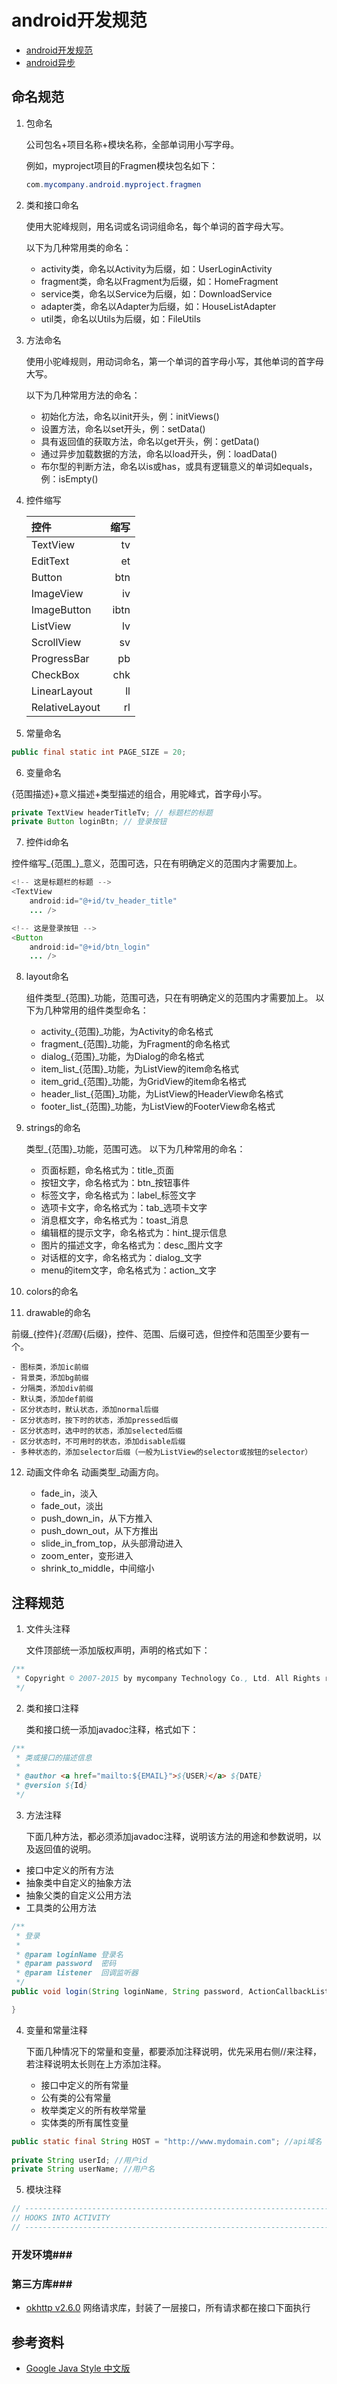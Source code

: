 android开发规范
==============

- [android开发规范](https://github.com/addcn/ideas/blob/master/android/code_style.md)
- [android异步](https://github.com/addcn/ideas/blob/master/android/android_sync.md)



## 命名规范 ##

1. 包命名

	公司包名+项目名称+模块名称，全部单词用小写字母。
		
	例如，myproject项目的Fragmen模块包名如下：

	```java
	com.mycompany.android.myproject.fragmen
	```

2. 类和接口命名

	使用大驼峰规则，用名词或名词词组命名，每个单词的首字母大写。
	
	以下为几种常用类的命名：
	
	- activity类，命名以Activity为后缀，如：UserLoginActivity
	- fragment类，命名以Fragment为后缀，如：HomeFragment
	- service类，命名以Service为后缀，如：DownloadService
	- adapter类，命名以Adapter为后缀，如：HouseListAdapter
	- util类，命名以Utils为后缀，如：FileUtils

3. 方法命名

	使用小驼峰规则，用动词命名，第一个单词的首字母小写，其他单词的首字母大写。
	
	以下为几种常用方法的命名：
	
	- 初始化方法，命名以init开头，例：initViews()
	- 设置方法，命名以set开头，例：setData()
	- 具有返回值的获取方法，命名以get开头，例：getData()
	- 通过异步加载数据的方法，命名以load开头，例：loadData()
	- 布尔型的判断方法，命名以is或has，或具有逻辑意义的单词如equals，例：isEmpty()


4. 控件缩写

	|	控件	|	缩写	|
	| :-------- | --------:|
	| TextView | tv |
	| EditText	| et |
	| Button | btn |
	| ImageView	| iv |
	| ImageButton	| ibtn |
	| ListView	| lv |
	| ScrollView	| sv |
	| ProgressBar	| pb |
	| CheckBox	| chk	|
	| LinearLayout	| ll |
	| RelativeLayout	| 	rl |


5. 常量命名

```java
public final static int PAGE_SIZE = 20;
```
6. 变量命名

{范围描述}+意义描述+类型描述的组合，用驼峰式，首字母小写。

```java
private TextView headerTitleTv; // 标题栏的标题
private Button loginBtn; // 登录按钮
```

7. 控件id命名

控件缩写_{范围_}_意义，范围可选，只在有明确定义的范围内才需要加上。

```java
<!-- 这是标题栏的标题 -->
<TextView
    android:id="@+id/tv_header_title"
    ... />

<!-- 这是登录按钮 -->
<Button
    android:id="@+id/btn_login"
    ... />
```

8. layout命名

	组件类型_{范围}_功能，范围可选，只在有明确定义的范围内才需要加上。
	以下为几种常用的组件类型命名：
	
	- activity_{范围}_功能，为Activity的命名格式
	- fragment_{范围}_功能，为Fragment的命名格式
	- dialog_{范围}_功能，为Dialog的命名格式
	- item_list_{范围}_功能，为ListView的item命名格式
	- item_grid_{范围}_功能，为GridView的item命名格式
	- header_list_{范围}_功能，为ListView的HeaderView命名格式
	- footer_list_{范围}_功能，为ListView的FooterView命名格式

9. strings的命名

	类型_{范围}_功能，范围可选。
	以下为几种常用的命名：
	
	- 页面标题，命名格式为：title_页面
	- 按钮文字，命名格式为：btn_按钮事件
	- 标签文字，命名格式为：label_标签文字
	- 选项卡文字，命名格式为：tab_选项卡文字
	- 消息框文字，命名格式为：toast_消息
	- 编辑框的提示文字，命名格式为：hint_提示信息
	- 图片的描述文字，命名格式为：desc_图片文字
	- 对话框的文字，命名格式为：dialog_文字
	- menu的item文字，命名格式为：action_文字

10. colors的命名
11. drawable的命名

 前缀_{控件}_{范围}_{后缀}，控件、范围、后缀可选，但控件和范围至少要有一个。

	- 图标类，添加ic前缀
	- 背景类，添加bg前缀
	- 分隔类，添加div前缀
	- 默认类，添加def前缀
	- 区分状态时，默认状态，添加normal后缀
	- 区分状态时，按下时的状态，添加pressed后缀
	- 区分状态时，选中时的状态，添加selected后缀
	- 区分状态时，不可用时的状态，添加disable后缀
	- 多种状态的，添加selector后缀（一般为ListView的selector或按钮的selector）

12. 动画文件命名
	动画类型_动画方向。

	- fade_in，淡入
	- fade_out，淡出
	- push_down_in，从下方推入
	- push_down_out，从下方推出
	- slide_in_from_top，从头部滑动进入
	- zoom_enter，变形进入
	- shrink_to_middle，中间缩小


## 注释规范 ##

1. 文件头注释

	文件顶部统一添加版权声明，声明的格式如下：

``` java
/**
 * Copyright © 2007-2015 by mycompany Technology Co., Ltd. All Rights reserved.
 */
``` 

2. 类和接口注释

	类和接口统一添加javadoc注释，格式如下：

``` java
/**
 * 类或接口的描述信息
 *
 * @author <a href="mailto:${EMAIL}">${USER}</a> ${DATE}
 * @version ${Id}
 */
``` 

3. 方法注释

	下面几种方法，都必须添加javadoc注释，说明该方法的用途和参数说明，以及返回值的说明。

- 接口中定义的所有方法
- 抽象类中自定义的抽象方法
- 抽象父类的自定义公用方法
- 工具类的公用方法

``` java
/**
 * 登录
 *
 * @param loginName 登录名
 * @param password  密码
 * @param listener  回调监听器
 */
public void login(String loginName, String password, ActionCallbackListener listener){

}

```

4. 变量和常量注释

	下面几种情况下的常量和变量，都要添加注释说明，优先采用右侧//来注释，若注释说明太长则在上方添加注释。
	
	- 接口中定义的所有常量
	- 公有类的公有常量
	- 枚举类定义的所有枚举常量
	- 实体类的所有属性变量

```java
public static final String HOST = "http://www.mydomain.com"; //api域名
 
private String userId; //用户id
private String userName; //用户名
```

5. 模块注释
```java
// ------------------------------------------------------------------------
// HOOKS INTO ACTIVITY
// ------------------------------------------------------------------------
```



### 开发环境###


### 第三方库###

- [okhttp v2.6.0](https://github.com/square/okhttp) 
	网络请求库，封装了一层接口，所有请求都在接口下面执行




## 参考资料 ##
- [Google Java Style 中文版](http://www.blogjava.net/zh-weir/archive/2014/02/08/409608.html)
